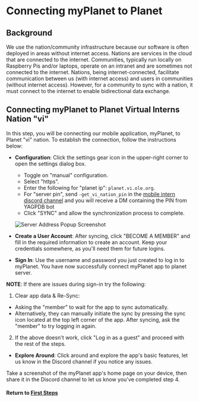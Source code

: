 # Connecting myPlanet to Planet

## Background

We use the nation/community infrastructure because our software is often deployed in areas without internet access. Nations are services in the cloud that are connected to the internet. Communities, typically run locally on Raspberry Pis and/or laptops, operate on an intranet and are sometimes not connected to the internet. Nations, being internet-connected, facilitate communication between us (with internet access) and users in communities (without internet access). However, for a community to sync with a nation, it must connect to the internet to enable bidirectional data exchange.

## Connecting myPlanet to Planet Virtual Interns Nation "vi"

In this step, you will be connecting our mobile application, myPlanet, to Planet "vi" nation. To establish the connection, follow the instructions below:

- **Configuration**: Click the settings gear icon in the upper-right corner to open the settings dialog box.
  - Toggle on "manual" configuration.
  - Select "https".
  - Enter the following for "planet ip": `planet.vi.ole.org`.
  - For "server pin", send `-get_vi_nation_pin` in the [mobile intern discord channel](https://discord.com/channels/1079980988421132369/1131244649902772235) and you will receive a DM containing the PIN from YAGPDB bot
  - Click "SYNC" and allow the synchronization process to complete.

  ![Server Address Popup Screenshot](image/mi-server-address-popup.png)

- **Create a User Account**: After syncing, click "BECOME A MEMBER" and fill in the required information to create an account. Keep your credentials somewhere, as you'll need them for future logins.

- **Sign In**: Use the username and password you just created to log in to myPlanet. You have now successfully connect myPlanet app to planet server.

**NOTE**: If there are issues during sign-in try the following:
1. Clear app data & Re-Sync:
  - Asking the "member" to wait for the app to sync automatically. 
  - Alternatively, they can manually initiate the sync by pressing the sync icon located at the top left corner of the app.  After syncing, ask the "member" to try logging in again.
2. If the above doesn't work, click "Log in as a guest" and proceed with the rest of the steps.

- **Explore Around**: Click around and explore the app's basic features, let us know in the Discord channel if you notice any issues.

Take a screenshot of the myPlanet app's home page on your device, then share it in the Discord channel to let us know you've completed step 4.

#### Return to [First Steps](mi-10-steps.md#Step_4_-_Connect_myPlanet_app_to_Planet)
